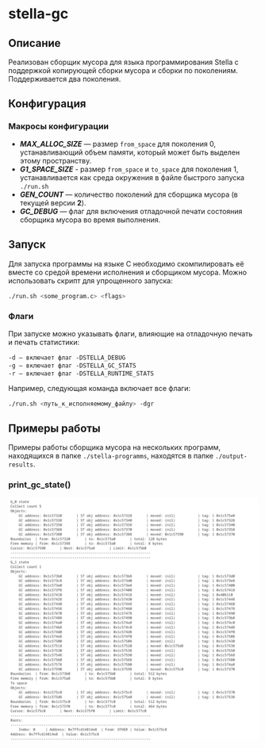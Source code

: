 # stella-gc

## Описание

Реализован сборщик мусора для языка программирования Stella с поддержкой копирующей сборки мусора и сборки по поколениям. Поддерживается два поколения.

## Конфигурация

### Макросы конфигурации

+ **_MAX_ALLOC_SIZE_** — размер `from_space` для поколения 0, устанавливающий объем памяти, который может быть выделен этому пространству.
+ **_G1_SPACE_SIZE_** - размер `from_space` и `to_space` для поколения 1, устанавливается как среда окружения в файле быстрого запуска `./run.sh`
+ **_GEN_COUNT_** — количество поколений для сборщика мусора (в текущей версии **2**).
+ **_GC_DEBUG_** — флаг для включения отладочной печати состояния сборщика мусора во время выполнения.

## Запуск

Для запуска программы на языке C необходимо скомпилировать её вместе со средой времени исполнения и сборщиком мусора. Можно использовать  скрипт для упрощенного запуска:

```bash
./run.sh <some_program.c> <flags>
```

### Флаги

При запуске можно указывать флаги, влияющие на отладочную печать и печать статистики:

    -d — включает флаг -DSTELLA_DEBUG
    -g — включает флаг -DSTELLA_GC_STATS
    -r — включает флаг -DSTELLA_RUNTIME_STATS

Например, следующая команда включает все флаги:

```bash
./run.sh <путь_к_исполняемому_файлу> -dgr
```

## Примеры работы

Примеры работы сборщика мусора на нескольких программ, находящихся в папке `./stella-programms`, находятся в папке `./output-results`.

### print_gc_state()

![img.png](img/print_gc_state.jpg)
